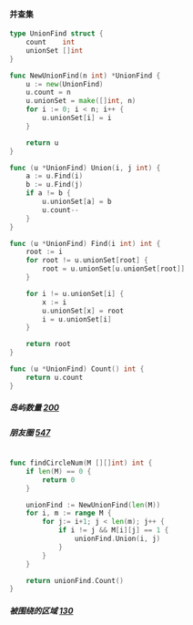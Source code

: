#### 并查集
```go
type UnionFind struct {
	count    int
	unionSet []int
}

func NewUnionFind(n int) *UnionFind {
	u := new(UnionFind)
	u.count = n
	u.unionSet = make([]int, n)
	for i := 0; i < n; i++ {
		u.unionSet[i] = i
	}

	return u
}

func (u *UnionFind) Union(i, j int) {
	a := u.Find(i)
	b := u.Find(j)
	if a != b {
		u.unionSet[a] = b
		u.count--
	}
}

func (u *UnionFind) Find(i int) int {
	root := i
	for root != u.unionSet[root] {
		root = u.unionSet[u.unionSet[root]]
	}

	for i != u.unionSet[i] {
		x := i
		u.unionSet[x] = root
		i = u.unionSet[i]
	}

	return root
}

func (u *UnionFind) Count() int {
	return u.count
}
```
##### 岛屿数量 [200](https://leetcode-cn.com/problems/number-of-islands/)

##### 朋友圈 [547](https://leetcode-cn.com/problems/friend-circles/)
```go

func findCircleNum(M [][]int) int {
	if len(M) == 0 {
		return 0
	}

	unionFind := NewUnionFind(len(M))
	for i, m := range M {
		for j:= i+1; j < len(m); j++ {
			if i != j && M[i][j] == 1 {
				unionFind.Union(i, j)
			}
		}
	}

	return unionFind.Count()
}

```
##### 被围绕的区域 [130](https://leetcode-cn.com/problems/surrounded-regions/)

